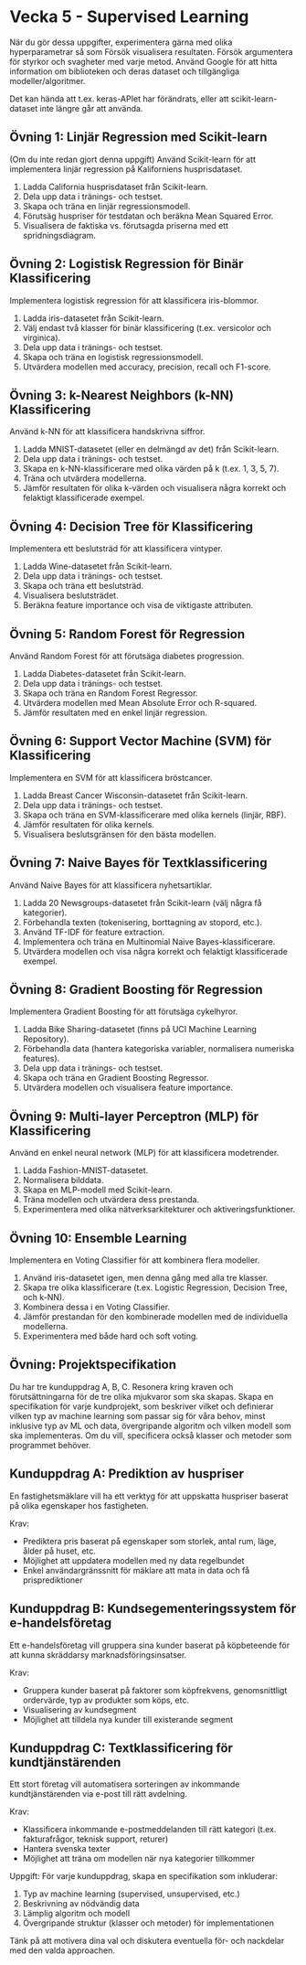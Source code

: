 # Vecka 5 - Supervised Learning

När du gör dessa uppgifter, experimentera gärna med olika hyperparametrar så som
Försök visualisera resultaten.
Försök argumentera för styrkor och svagheter med varje metod.
Använd Google för att hitta information om biblioteken och deras dataset och tillgängliga modeller/algoritmer.

Det kan hända att t.ex. keras-APIet har förändrats, eller att scikit-learn-dataset inte längre går att använda.

## Övning 1: Linjär Regression med Scikit-learn

(Om du inte redan gjort denna uppgift)
Använd Scikit-learn för att implementera linjär regression på Kaliforniens husprisdataset.

1. Ladda California husprisdataset från Scikit-learn.
2. Dela upp data i tränings- och testset.
3. Skapa och träna en linjär regressionsmodell.
4. Förutsäg huspriser för testdatan och beräkna Mean Squared Error.
5. Visualisera de faktiska vs. förutsagda priserna med ett spridningsdiagram.

## Övning 2: Logistisk Regression för Binär Klassificering

Implementera logistisk regression för att klassificera iris-blommor.

1. Ladda iris-datasetet från Scikit-learn.
2. Välj endast två klasser för binär klassificering (t.ex. versicolor och virginica).
3. Dela upp data i tränings- och testset.
4. Skapa och träna en logistisk regressionsmodell.
5. Utvärdera modellen med accuracy, precision, recall och F1-score.

## Övning 3: k-Nearest Neighbors (k-NN) Klassificering

Använd k-NN för att klassificera handskrivna siffror.

1. Ladda MNIST-datasetet (eller en delmängd av det) från Scikit-learn.
2. Dela upp data i tränings- och testset.
3. Skapa en k-NN-klassificerare med olika värden på k (t.ex. 1, 3, 5, 7).
4. Träna och utvärdera modellerna.
5. Jämför resultaten för olika k-värden och visualisera några korrekt och felaktigt klassificerade exempel.

## Övning 4: Decision Tree för Klassificering

Implementera ett beslutsträd för att klassificera vintyper.

1. Ladda Wine-datasetet från Scikit-learn.
2. Dela upp data i tränings- och testset.
3. Skapa och träna ett beslutsträd.
4. Visualisera beslutsträdet.
5. Beräkna feature importance och visa de viktigaste attributen.

## Övning 5: Random Forest för Regression

Använd Random Forest för att förutsäga diabetes progression.

1. Ladda Diabetes-datasetet från Scikit-learn.
2. Dela upp data i tränings- och testset.
3. Skapa och träna en Random Forest Regressor.
4. Utvärdera modellen med Mean Absolute Error och R-squared.
5. Jämför resultaten med en enkel linjär regression.

## Övning 6: Support Vector Machine (SVM) för Klassificering

Implementera en SVM för att klassificera bröstcancer.

1. Ladda Breast Cancer Wisconsin-datasetet från Scikit-learn.
2. Dela upp data i tränings- och testset.
3. Skapa och träna en SVM-klassificerare med olika kernels (linjär, RBF).
4. Jämför resultaten för olika kernels.
5. Visualisera beslutsgränsen för den bästa modellen.

## Övning 7: Naive Bayes för Textklassificering

Använd Naive Bayes för att klassificera nyhetsartiklar.

1. Ladda 20 Newsgroups-datasetet från Scikit-learn (välj några få kategorier).
2. Förbehandla texten (tokenisering, borttagning av stopord, etc.).
3. Använd TF-IDF för feature extraction.
4. Implementera och träna en Multinomial Naive Bayes-klassificerare.
5. Utvärdera modellen och visa några korrekt och felaktigt klassificerade exempel.

## Övning 8: Gradient Boosting för Regression

Implementera Gradient Boosting för att förutsäga cykelhyror.

1. Ladda Bike Sharing-datasetet (finns på UCI Machine Learning Repository).
2. Förbehandla data (hantera kategoriska variabler, normalisera numeriska features).
3. Dela upp data i tränings- och testset.
4. Skapa och träna en Gradient Boosting Regressor.
5. Utvärdera modellen och visualisera feature importance.

## Övning 9: Multi-layer Perceptron (MLP) för Klassificering

Använd en enkel neural network (MLP) för att klassificera modetrender.

1. Ladda Fashion-MNIST-datasetet.
2. Normalisera bilddata.
3. Skapa en MLP-modell med Scikit-learn.
4. Träna modellen och utvärdera dess prestanda.
5. Experimentera med olika nätverksarkitekturer och aktiveringsfunktioner.

## Övning 10: Ensemble Learning

Implementera en Voting Classifier för att kombinera flera modeller.

1. Använd iris-datasetet igen, men denna gång med alla tre klasser.
2. Skapa tre olika klassificerare (t.ex. Logistic Regression, Decision Tree, och k-NN).
3. Kombinera dessa i en Voting Classifier.
4. Jämför prestandan för den kombinerade modellen med de individuella modellerna.
5. Experimentera med både hard och soft voting.

## Övning: Projektspecifikation

Du har tre kunduppdrag A, B, C. Resonera kring kraven och förutsättningarna för de tre olika mjukvaror som ska skapas. Skapa en specifikation för varje kundprojekt, som beskriver vilket och definierar vilken typ av machine learning som passar sig för våra behov, minst inklusive typ av ML och data, övergripande algoritm och vilken modell som ska implementeras. Om du vill, specificera också klasser och metoder som programmet behöver.

## Kunduppdrag A: Prediktion av huspriser

En fastighetsmäklare vill ha ett verktyg för att uppskatta huspriser baserat på olika egenskaper hos fastigheten.

Krav:

- Prediktera pris baserat på egenskaper som storlek, antal rum, läge, ålder på huset, etc.
- Möjlighet att uppdatera modellen med ny data regelbundet
- Enkel användargränssnitt för mäklare att mata in data och få prisprediktioner

## Kunduppdrag B: Kundsegementeringssystem för e-handelsföretag

Ett e-handelsföretag vill gruppera sina kunder baserat på köpbeteende för att kunna skräddarsy marknadsföringsinsatser.

Krav:

- Gruppera kunder baserat på faktorer som köpfrekvens, genomsnittligt ordervärde, typ av produkter som köps, etc.
- Visualisering av kundsegment
- Möjlighet att tilldela nya kunder till existerande segment

## Kunduppdrag C: Textklassificering för kundtjänstärenden

Ett stort företag vill automatisera sorteringen av inkommande kundtjänstärenden via e-post till rätt avdelning.

Krav:

- Klassificera inkommande e-postmeddelanden till rätt kategori (t.ex. fakturafrågor, teknisk support, returer)
- Hantera svenska texter
- Möjlighet att träna om modellen när nya kategorier tillkommer

Uppgift:
För varje kunduppdrag, skapa en specifikation som inkluderar:

1. Typ av machine learning (supervised, unsupervised, etc.)
2. Beskrivning av nödvändig data
3. Lämplig algoritm och modell
4. Övergripande struktur (klasser och metoder) för implementationen

Tänk på att motivera dina val och diskutera eventuella för- och nackdelar med den valda approachen.